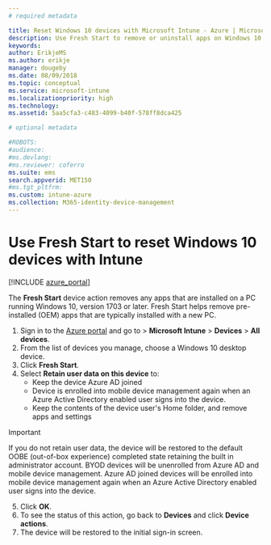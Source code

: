 ```yaml
---
# required metadata

title: Reset Windows 10 devices with Microsoft Intune - Azure | Microsoft Docs
description: Use Fresh Start to remove or uninstall apps on Windows 10 PCs by using Microsoft Intune. 
keywords:
author: ErikjeMS
ms.author: erikje
manager: dougeby
ms.date: 08/09/2018
ms.topic: conceptual
ms.service: microsoft-intune
ms.localizationpriority: high
ms.technology:
ms.assetid: 5aa5cfa3-c483-4099-b40f-578ff8dca425

# optional metadata

#ROBOTS:
#audience:
#ms.devlang:
#ms.reviewer: coferro
ms.suite: ems
search.appverid: MET150
#ms.tgt_pltfrm:
ms.custom: intune-azure
ms.collection: M365-identity-device-management
---
```


# Use Fresh Start to reset Windows 10 devices with Intune


[!INCLUDE [azure_portal](./includes/azure_portal.md)]

The **Fresh Start** device action removes any apps that are installed on a PC running Windows 10, version 1703 or later. Fresh Start helps remove pre-installed (OEM) apps that are typically installed with a new PC. 

1. Sign in to the [Azure portal](https://portal.azure.com) and go to > **Microsoft Intune** > **Devices** > **All devices**.
2. From the list of devices you manage, choose a Windows 10 desktop device.
3. Click **Fresh Start**. 
4. Select **Retain user data on this device** to:
   * Keep the device Azure AD joined
   * Device is enrolled into mobile device management again when an Azure Active Directory enabled user signs into the device.
   * Keep the contents of the device user's Home folder, and remove apps and settings

  > [!IMPORTANT]
 > If you do not retain user data, the device will be restored to the default OOBE (out-of-box experience) completed state retaining the built in administrator account.
 > BYOD devices will be unenrolled from Azure AD and mobile device management.
 > Azure AD joined devices will be enrolled into mobile device management again when an Azure Active Directory enabled user signs into the device.
 
5. Click **OK**.   
6. To see the status of this action, go back to **Devices** and click **Device actions**.  
7. The device will be restored to the initial sign-in screen.
